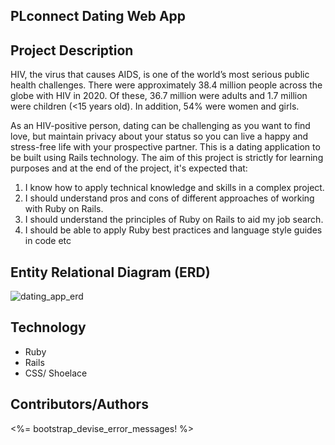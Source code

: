 ## PLconnect Dating Web App

## Project Description

HIV, the virus that causes AIDS, is one of the world’s most serious public health challenges. There were approximately 38.4 million people across the globe with HIV in 2020. Of these, 36.7 million were adults and 1.7 million were children (<15 years old). In addition, 54% were women and girls. 

As an HIV-positive person, dating can be challenging as you want to find love, but maintain privacy about your status so you can live a happy and stress-free life with your prospective partner. This is a dating application to be built using Rails technology. The aim of this project is strictly for learning purposes and at the end of the project, it's expected that:

1. I know how to apply technical knowledge and skills in a complex project.
2. I should understand pros and cons of different approaches of working with Ruby on Rails.
3. I should understand the principles of Ruby on Rails to aid my job search.
4. I should be able to apply Ruby best practices and language style guides in code etc

## Entity Relational Diagram (ERD)

![dating_app_erd](https://user-images.githubusercontent.com/48631109/187233351-9ba2d6bd-7cd2-4000-a371-82c08b7cca13.png)


## Technology
- Ruby
- Rails
- CSS/ Shoelace

## Contributors/Authors


  <%= bootstrap_devise_error_messages! %>